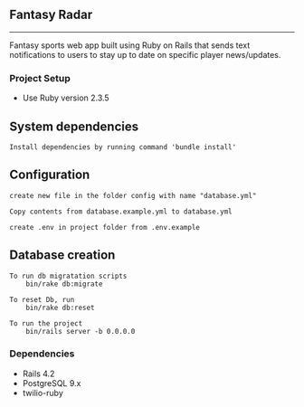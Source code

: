 ## Fantasy Radar 
------------------------------  

Fantasy sports web app built using Ruby on Rails that sends text notifications to users to stay up to date on specific player news/updates.

### Project Setup
* Use Ruby version
    2.3.5  

## System dependencies  
    Install dependencies by running command 'bundle install'

## Configuration
    create new file in the folder config with name "database.yml"  

    Copy contents from database.example.yml to database.yml 

    create .env in project folder from .env.example  
  
## Database creation
    To run db migratation scripts  
        bin/rake db:migrate

    To reset Db, run  
        bin/rake db:reset

    To run the project  
        bin/rails server -b 0.0.0.0  

### Dependencies  
* Rails 4.2
* PostgreSQL 9.x
* twilio-ruby